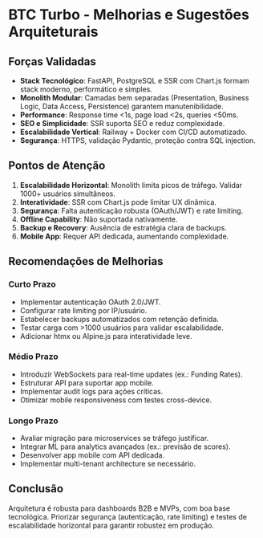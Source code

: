 # BTC Turbo - Melhorias e Sugestões Arquiteturais

## Forças Validadas
- **Stack Tecnológico**: FastAPI, PostgreSQL e SSR com Chart.js formam stack moderno, performático e simples.
- **Monolith Modular**: Camadas bem separadas (Presentation, Business Logic, Data Access, Persistence) garantem manutenibilidade.
- **Performance**: Response time <1s, page load <2s, queries <50ms.
- **SEO e Simplicidade**: SSR suporta SEO e reduz complexidade.
- **Escalabilidade Vertical**: Railway + Docker com CI/CD automatizado.
- **Segurança**: HTTPS, validação Pydantic, proteção contra SQL injection.

## Pontos de Atenção
1. **Escalabilidade Horizontal**: Monolith limita picos de tráfego. Validar 1000+ usuários simultâneos.
2. **Interatividade**: SSR com Chart.js pode limitar UX dinâmica.
3. **Segurança**: Falta autenticação robusta (OAuth/JWT) e rate limiting.
4. **Offline Capability**: Não suportada nativamente.
5. **Backup e Recovery**: Ausência de estratégia clara de backups.
6. **Mobile App**: Requer API dedicada, aumentando complexidade.

## Recomendações de Melhorias
### Curto Prazo
- Implementar autenticação OAuth 2.0/JWT.
- Configurar rate limiting por IP/usuário.
- Estabelecer backups automatizados com retenção definida.
- Testar carga com >1000 usuários para validar escalabilidade.
- Adicionar htmx ou Alpine.js para interatividade leve.

### Médio Prazo
- Introduzir WebSockets para real-time updates (ex.: Funding Rates).
- Estruturar API para suportar app mobile.
- Implementar audit logs para ações críticas.
- Otimizar mobile responsiveness com testes cross-device.

### Longo Prazo
- Avaliar migração para microservices se tráfego justificar.
- Integrar ML para analytics avançados (ex.: previsão de scores).
- Desenvolver app mobile com API dedicada.
- Implementar multi-tenant architecture se necessário.

## Conclusão
Arquitetura é robusta para dashboards B2B e MVPs, com boa base tecnológica. Priorizar segurança (autenticação, rate limiting) e testes de escalabilidade horizontal para garantir robustez em produção.